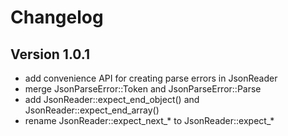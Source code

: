 # Changelog

## Version 1.0.1
* add convenience API for creating parse errors in JsonReader
* merge JsonParseError::Token and JsonParseError::Parse
* add JsonReader::expect_end_object() and JsonReader::expect_end_array()
* rename JsonReader::expect_next_* to JsonReader::expect_*